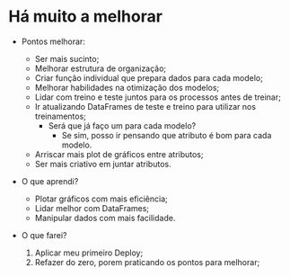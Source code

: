 # Há muito a melhorar


- Pontos melhorar:
    - Ser mais sucinto;
    - Melhorar estrutura de organização;
    - Criar função individual que prepara dados para cada  modelo;
    - Melhorar habilidades na otimização dos modelos;
    - Lidar com treino e teste juntos para os processos antes de treinar;
    - Ir atualizando DataFrames de teste e treino para utilizar nos treinamentos;
        - Será que já faço um para cada modelo?
            - Se sim, posso ir pensando que atributo é bom para cada modelo.
    - Arriscar mais plot de gráficos entre atributos;
    - Ser mais criativo em juntar atributos.


- O que aprendi?
    - Plotar gráficos com mais eficiência;
    - Lidar melhor com DataFrames;
    - Manipular dados com mais facilidade.


- O que farei?
    1. Aplicar meu primeiro Deploy;
    2. Refazer do zero, porem praticando os pontos para melhorar;